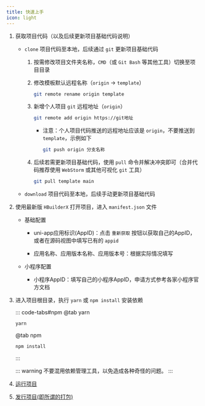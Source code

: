 ```yaml
---
title: 快速上手
icon: light
---
```


1. 获取项目代码（以及后续更新项目基础代码说明）

	- <badge text="推荐" type="tip"></badge> `clone` 项目代码至本地，后续通过 `git` 更新项目基础代码

		1. 按需修改项目文件夹名称，`CMD`（或 `Git Bash` 等其他工具）切换至项目目录

		1. 修改模板默认远程名称（`origin` -> `template`）

			```bash
			git remote rename origin template
			```

		1. 新增个人项目 `git` 远程地址（`origin`）

			```bash
			git remote add origin https://git地址
			```

			- 注意：个人项目代码推送的远程地址应该是 `origin`，不要推送到 `template`，示例如下

				```bash
				git push origin 分支名称
				```

		1. 后续若需更新项目基础代码，使用 `pull` 命令并解决冲突即可（合并代码推荐使用 `WebStorm` 或其他可视化 `git` 工具）

			```bash
			git pull template main
			```

	- `download` 项目代码至本地，后续手动更新项目基础代码

1. 使用最新版 `HBuilderX` 打开项目，进入 `manifest.json` 文件

	- 基础配置

		- uni-app应用标识(AppID)：点击 `重新获取` 按钮以获取自己的AppID，或者在源码视图中填写已有的 `appid`

		- 应用名称、应用版本名称、应用版本号：根据实际情况填写

	- 小程序配置

		- 小程序AppID：填写自己的小程序AppID，申请方式参考各家小程序官方文档

1. 进入项目根目录，执行 `yarn` <badge text="推荐" type="tip"></badge> 或 `npm install` 安装依赖

	::: code-tabs#npm
	@tab yarn
	```bash
	yarn
	```

	@tab npm
	```bash
	npm install
	```
	:::

	::: warning
	不要混用依赖管理工具，以免造成各种奇怪的问题。
	:::

1. [运行项目](https://uniapp.dcloud.net.cn/quickstart-hx.html#%E8%BF%90%E8%A1%8Cuni-app)

1. [发行项目(即所谓的打包)](https://uniapp.dcloud.net.cn/quickstart-hx.html#%E5%8F%91%E5%B8%83uni-app)